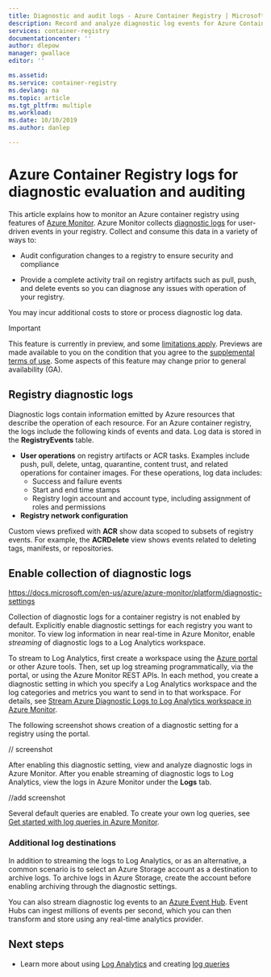 ```yaml
---
title: Diagnostic and audit logs - Azure Container Registry | Microsoft Docs
description: Record and analyze diagnostic log events for Azure Container Registry such as authentication, image push, and image pull.
services: container-registry
documentationcenter: ''
author: dlepow
manager: gwallace
editor: ''

ms.assetid: 
ms.service: container-registry
ms.devlang: na
ms.topic: article
ms.tgt_pltfrm: multiple
ms.workload: 
ms.date: 10/10/2019
ms.author: danlep

---
```

# Azure Container Registry logs for diagnostic evaluation and auditing

This article explains how to monitor an Azure container registry using features of [Azure Monitor](../azure-monitor/overview.md). Azure Monitor collects [diagnostic logs](../azure-monitor/platform/diagnostic-logs-overview.md) for user-driven events in your registry. Collect and consume this data in a variety of ways to:

* Audit configuration changes to a registry to ensure security and compliance 

* Provide a complete activity trail on registry artifacts such as pull, push, and delete events so you can diagnose any issues with operation of your registry. 

You may incur additional costs to store or process diagnostic log data.

> [!IMPORTANT]
> This feature is currently in preview, and some [limitations apply](#preview-limitations). Previews are made available to you on the condition that you agree to the [supplemental terms of use][terms-of-use]. Some aspects of this feature may change prior to general availability (GA).

## Registry diagnostic logs

Diagnostic logs contain information emitted by Azure resources that describe the operation of each resource. For an Azure container registry, the logs include the following kinds of events and data. Log data is stored in the **RegistryEvents** table.

* **User operations** on registry artifacts or ACR tasks. Examples include push, pull, delete, untag, quarantine, content trust, and related operations for container images. For these operations, log data includes:
  * Success and failure events
  * Start and end time stamps
  * Registry login account and account type, including assignment of roles and permissions
* **Registry network configuration** 

Custom views prefixed with **ACR** show data scoped to subsets of registry events. For example, the **ACRDelete** view shows events related to deleting tags, manifests, or repositories. 

## Enable collection of diagnostic logs

https://docs.microsoft.com/en-us/azure/azure-monitor/platform/diagnostic-settings 

Collection of diagnostic logs for a container registry is not enabled by default. Explicitly enable diagnostic settings for each registry you want to monitor. To view log information in near real-time in Azure Monitor, enable *streaming* of diagnostic logs to a Log Analytics workspace. 

To stream to Log Analytics, first create a workspace using the [Azure portal](../azure-monitor/learn/quick-create-workspace.md) or other Azure tools. Then, set up log streaming programmatically, via the portal, or using the Azure Monitor REST APIs. In each method, you create a diagnostic setting in which you specify a Log Analytics workspace and the log categories and metrics you want to send in to that workspace. For details, see [Stream Azure Diagnostic Logs to Log Analytics workspace in Azure Monitor](../azure-monitor/platform/diagnostic-logs-stream-log-store.md).

The following screenshot shows creation of a diagnostic setting for a registry using the portal.

// screenshot


After enabling this diagnostic setting, view and analyze diagnostic logs in Azure Monitor. After you enable streaming of diagnostic logs to Log Analytics, view the logs in Azure Monitor under the **Logs** tab.

//add screenshot


Several default queries are enabled. To create your own log queries, see [Get started with log queries in Azure Monitor](../azure-monitor/log-query/get-started-queries.md).
 
### Additional log destinations

In addition to streaming the logs to Log Analytics, or as an alternative, a common scenario is to select an Azure Storage account as a destination to archive logs. To archive logs in Azure Storage, create the account before enabling archiving through the diagnostic settings.

You can also stream diagnostic log events to an [Azure Event Hub](../event-hubs/event-hubs-what-is-event-hubs.md). Event Hubs can ingest millions of events per second, which you can then transform and store using any real-time analytics provider. 

## Next steps

* Learn more about using [Log Analytics](../azure-monitor/log-query/get-started-portal.md) and creating [log queries](../azure-monitor/log-query/get-started-queries.md)

<!-- LINKS - External -->
[terms-of-use]: https://azure.microsoft.com/support/legal/preview-supplemental-terms/
